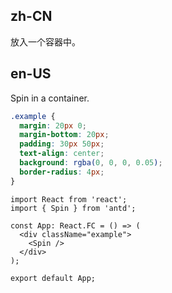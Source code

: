 ## zh-CN

放入一个容器中。

## en-US

Spin in a container.

```css
.example {
  margin: 20px 0;
  margin-bottom: 20px;
  padding: 30px 50px;
  text-align: center;
  background: rgba(0, 0, 0, 0.05);
  border-radius: 4px;
}
```

<style>
  .example {
    background: rgba(255,255,255,0.08);
  }
</style>
```tsx
import React from 'react';
import { Spin } from 'antd';

const App: React.FC = () => (
  <div className="example">
    <Spin />
  </div>
);

export default App;
```
